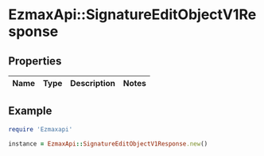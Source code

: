 # EzmaxApi::SignatureEditObjectV1Response

## Properties

| Name | Type | Description | Notes |
| ---- | ---- | ----------- | ----- |

## Example

```ruby
require 'Ezmaxapi'

instance = EzmaxApi::SignatureEditObjectV1Response.new()
```

